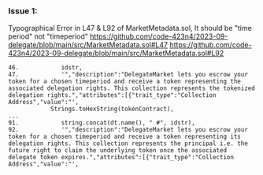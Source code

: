 ### Issue 1:
Typographical Error in L47 & L92 of MarketMetadata.sol, It should be "time period" not "timeperiod"
https://github.com/code-423n4/2023-09-delegate/blob/main/src/MarketMetadata.sol#L47
https://github.com/code-423n4/2023-09-delegate/blob/main/src/MarketMetadata.sol#L92
```solidity
46.            idstr,
47.            '","description":"DelegateMarket lets you escrow your token for a chosen timeperiod and receive a token representing the associated delegation rights. This collection represents the tokenized delegation rights.","attributes":[{"trait_type":"Collection Address","value":"',
            Strings.toHexString(tokenContract),
...
91.            string.concat(dt.name(), " #", idstr),
92.            '","description":"DelegateMarket lets you escrow your token for a chosen timeperiod and receive a token representing its delegation rights. This collection represents the principal i.e. the future right to claim the underlying token once the associated delegate token expires.","attributes":[{"trait_type":"Collection Address","value":"',
```

